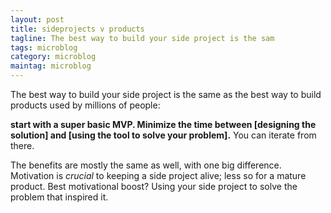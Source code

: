 ```yaml
---
layout: post
title: sideprojects v products
tagline: The best way to build your side project is the sam
tags: microblog
category: microblog
maintag: microblog
---
```

The best way to build your side project is the same as the best way to build products used by millions of people:

**start with a super basic MVP. Minimize the time between [designing the solution] and [using the tool to solve your problem].** You can iterate from there.

The benefits are mostly the same as well, with one big difference. Motivation is _crucial_ to keeping a side project alive; less so for a mature product. Best motivational boost? Using your side project to solve the problem that inspired it.
